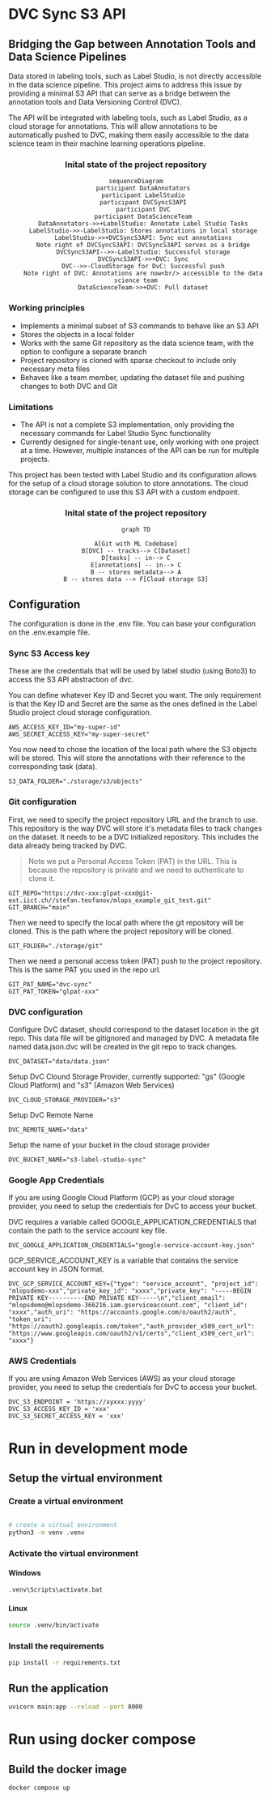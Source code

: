 # DVC Sync S3 API

## Bridging the Gap between Annotation Tools and Data Science Pipelines

Data stored in labeling tools, such as Label Studio, is not directly accessible in the data science pipeline. This project aims to address this issue by providing a minimal S3 API that can serve as a bridge between the annotation tools and Data Versioning Control (DVC).

The API will be integrated with labeling tools, such as Label Studio, as a cloud storage for annotations. This will allow annotations to be automatically pushed to DVC, making them easily accessible to the data science team in their machine learning operations pipeline.

<div class="center">
<h3>
  <center> 
    Inital state of the project repository
  </center> 
</h3>
<center>

```mermaid
sequenceDiagram
    participant DataAnnotators
    participant LabelStudio
    participant DVCSyncS3API
    participant DVC
    participant DataScienceTeam
    DataAnnotators->>+LabelStudio: Annotate Label Studio Tasks
    LabelStudio->>-LabelStudio: Stores annotations in local storage
    LabelStudio->>+DVCSyncS3API: Sync out annotations
    Note right of DVCSyncS3API: DVCSyncS3API serves as a bridge
    DVCSyncS3API-->>-LabelStudio: Successful storage
    DVCSyncS3API->>+DVC: Sync
    DVC-->>-CloudStorage for DvC: Successful push
    Note right of DVC: Annotations are now<br/> accessible to the data science team
    DataScienceTeam->>+DVC: Pull dataset
```
  </center> 
</div>

### Working principles
- Implements a minimal subset of S3 commands to behave like an S3 API
- Stores the objects in a local folder
- Works with the same Git repository as the data science team, with the option to configure a separate branch
- Project repository is cloned with sparse checkout to include only necessary meta files
- Behaves like a team member, updating the dataset file and pushing changes to both DVC and Git

### Limitations
- The API is not a complete S3 implementation, only providing the necessary commands for Label Studio Sync functionality
- Currently designed for single-tenant use, only working with one project at a time. However, multiple instances of the API can be run for multiple projects.

This project has been tested with Label Studio and its configuration allows for the setup of a cloud storage solution to store annotations. The cloud storage can be configured to use this S3 API with a custom endpoint.

<div class="center">
<h3>
  <center> 
    Inital state of the project repository
  </center> 
</h3>
<center>

```mermaid
graph TD

A[Git with ML Codebase]
B[DVC] -- tracks--> C[Dataset]
D[tasks] -- in--> C
E[annotations] -- in--> C
B -- stores metadata--> A
B -- stores data --> F[Cloud storage S3]
```
  </center> 
</div>

## Configuration

The configuration is done in the .env file. You can base your configuration on the .env.example file.

### Sync S3 Access key
These are the credentials that will be used by label studio (using Boto3) to access the S3 API abstraction of dvc. 

You can define whatever Key ID and Secret you want. The only requirement is that the Key ID and Secret are the same as the ones defined in the Label Studio project cloud storage configuration.  

```shell
AWS_ACCESS_KEY_ID="my-super-id" 
AWS_SECRET_ACCESS_KEY="my-super-secret"
```

You now need to chose the location of the local path where the S3 objects will be stored. This will store the annotations with their reference to the corresponding task (data). 

```shell
S3_DATA_FOLDER="./storage/s3/objects"
```

### Git configuration

First, we need to specify the project repository URL and the branch to use. This repository is the way DVC will store it's metadata files to track changes on the dataset. It needs to be a DVC initialized repository. This includes the data already being tracked by DVC. 

> Note we put a Personal Access Token (PAT) in the URL. This is because the repository is private and we need to authenticate to clone it.

```shell
GIT_REPO="https://dvc-xxx:glpat-xxx@git-ext.iict.ch//stefan.teofanov/mlops_example_git_test.git"
GIT_BRANCH="main"
```

Then we need to specify the local path where the git repository will be cloned. This is the path where the project repository will be cloned.

```shell
GIT_FOLDER="./storage/git"
```

Then we need a personal access token (PAT) push to the project repository. This is the same PAT you used in the repo url.

```shell
GIT_PAT_NAME="dvc-sync"
GIT_PAT_TOKEN="glpat-xxx"
```

### DVC configuration
Configure DvC dataset, should correspond to the dataset location in the git repo. This data file will be gitignored and managed by DVC. A metadata file named data.json.dvc will be created in the git repo to track changes.

```shell
DVC_DATASET="data/data.json"
```

Setup DvC Clound Storage Provider, currently supported: "gs" (Google Cloud Platform) and "s3" (Amazon Web Services)

```shell
DVC_CLOUD_STORAGE_PROVIDER="s3" 
```

Setup DvC Remote Name

```shell
DVC_REMOTE_NAME="data"
```

Setup the name of your bucket in the cloud storage provider

```shell
DVC_BUCKET_NAME="s3-label-studio-sync"
```

### Google App Credentials
If you are using Google Cloud Platform (GCP) as your cloud storage provider, you need to setup the credentials for DvC to access your bucket.



DVC requires a variable called GOOGLE_APPLICATION_CREDENTIALS that contain the path to the service account key file.
```shell
DVC_GOOGLE_APPLICATION_CREDENTIALS="google-service-account-key.json"
```

GCP_SERVICE_ACCOUNT_KEY is a variable that contains the service account key in JSON format.

```shell
DVC_GCP_SERVICE_ACCOUNT_KEY={"type": "service_account", "project_id": "mlopsdemo-xxx","private_key_id": "xxxx","private_key": "-----BEGIN PRIVATE KEY----------END PRIVATE KEY-----\n","client_email": "mlopsdemo@mlopsdemo-366216.iam.gserviceaccount.com", "client_id": "xxxx","auth_uri": "https://accounts.google.com/o/oauth2/auth", "token_uri": "https://oauth2.googleapis.com/token","auth_provider_x509_cert_url": "https://www.googleapis.com/oauth2/v1/certs","client_x509_cert_url": "xxxx"}
```

### AWS Credentials

If you are using Amazon Web Services (AWS) as your cloud storage provider, you need to setup the credentials for DvC to access your bucket.

```shell
DVC_S3_ENDPOINT = 'https://xyxxx:yyyy'
DVC_S3_ACCESS_KEY_ID = 'xxx'
DVC_S3_SECRET_ACCESS_KEY = 'xxx'
```

# Run in development mode

## Setup the virtual environment

### Create a virtual environment
```bash

# create a virtual environment
python3 -m venv .venv
```

### Activate the virtual environment

#### Windows

```bash
.venv\Scripts\activate.bat
```
#### Linux

```bash
source .venv/bin/activate
```

### Install the requirements

```bash
pip install -r requirements.txt
```

## Run the application

```bash
uvicorn main:app --reload --port 8000
```

# Run using docker compose

## Build the docker image

```bash
docker compose up
```


